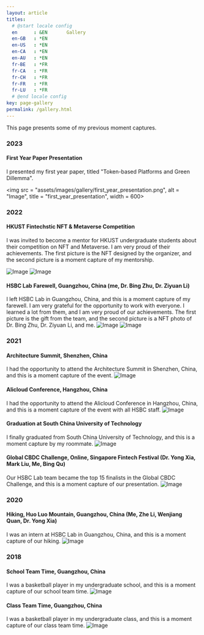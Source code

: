 ```yaml
---
layout: article
titles:
  # @start locale config
  en      : &EN       Gallery
  en-GB   : *EN
  en-US   : *EN
  en-CA   : *EN
  en-AU   : *EN
  fr-BE   : *FR
  fr-CA   : *FR
  fr-CH   : *FR
  fr-FR   : *FR
  fr-LU   : *FR
  # @end locale config
key: page-gallery
permalink: /gallery.html
---
```

This page presents some of my previous moment captures.

### **2023**

#### First Year Paper Presentation
I presented my first year paper, titled "Token-based Platforms and Green Dillemma".

  <img src = "assets/images/gallery/first_year_presentation.png", alt = "Image", title = "first_year_presentation", width = 600>

### **2022**

#### HKUST Fintechstic NFT & Metaverse Competition
I was invited to become a mentor for HKUST undergraduate students about their competition on NFT and Metaverse. I am very proud of their achievements. The first picture is the NFT designed by the organizer, and the second picture is a moment capture of my mentorship.

 <img src="assets/images/gallery/Fintechstic_NFT.jpg" alt="Image" title="HKUST_Fintechstic" width=600>


 <img src="assets/images/gallery/mentor.jpg" alt="Image" title="mentor" width=600>


#### HSBC Lab Farewell, Guangzhou, China (me, Dr. Bing Zhu, Dr. Ziyuan Li)
I left HSBC Lab in Guangzhou, China, and this is a moment capture of my farewell. I am very grateful for the opportunity to work with everyone. I learned a lot from them, and I am very proud of our achievements. The first picture is the gift from the team, and the second picture is a NFT photo of Dr. Bing Zhu, Dr. Ziyuan Li, and me.
 <img src="assets/images/gallery/HSBC_Lab.jpg" alt="Image" title="HSBC_Lab" width=300>
 <img src="assets/images/gallery/three_NFT.png" alt="Image" title="NFT" width=600>

<!-- #### Government Report, Guangzhou, China (Dr. Ziyuan Li, me)
<img src="assets/images/gallery/Government%20Report.jpg" alt="Image" title="Report" width=600> -->

<!-- #### Skiing, Guangzhou, China (Me, Zhang Yi, Yinzhi Xiong, Dr. Ziyuan Li)
 ![Image](assets/images/gallery/Skiing.jpg "Image@512x512") -->

### **2021**
#### Architecture Summit, Shenzhen, China
I had the opportunity to attend the Architecture Summit in Shenzhen, China, and this is a moment capture of the event.
 ![Image](assets/images/gallery/ArchSummit.jpg "Image@512x512")

#### Alicloud Conference, Hangzhou, China
I had the opportunity to attend the Alicloud Conference in Hangzhou, China, and this is a moment capture of the event with all HSBC staff. 
 ![Image](assets/images/gallery/AliCloud.jpg "Image@512x512")

#### Graduation at South China University of Technology
I finally graduated from South China University of Technology, and this is a moment capture by my roommate.
 ![Image](assets/images/gallery/graduation2.jpg "Image@512x512")

#### Global CBDC Challenge, Online, Singapore Fintech Festival (Dr. Yong Xia, Mark Liu, Me, Bing Qu)
Our HSBC Lab team became the top 15 finalists in the Global CBDC Challenge, and this is a moment capture of our presentation.
![Image](assets/images/gallery/Global%20CBDC%20Challenge.png "Image@512x512")

### **2020**
#### Hiking, Huo Luo Mountain, Guangzhou, China (Me, Zhe Li, Wenjiang Quan, Dr. Yong Xia)
I was an intern at HSBC Lab in Guangzhou, China, and this is a moment capture of our hiking.
 ![Image](assets/images/gallery/Hiking2.jpg "Image@512x512")

### **2018**
#### School Team Time, Guangzhou, China
I was a basketball player in my undergraduate school, and this is a moment capture of our school team time.
![Image](assets/images/gallery/2018_Basketball.jpg "School Team Time")

#### Class Team Time, Guangzhou, China
I was a basketball player in my undergraduate class, and this is a moment capture of our class team time.
![Image](assets/images/gallery/2018_basketball2.jpg "Class Team Time")